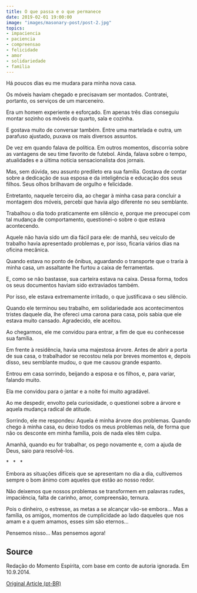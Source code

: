```yaml
---
title: O que passa e o que permanece
date: 2019-02-01 19:00:00
image: "images/masonary-post/post-2.jpg"
topics: 
- impaciencia
- paciencia
- compreensao
- felicidade
- amor
- solidariedade
- familia
---
```


Há poucos dias eu me mudara para minha nova casa.

Os móveis haviam chegado e precisavam ser montados. Contratei, portanto, os
serviços de um marceneiro.

Era um homem experiente e esforçado. Em apenas três dias conseguiu montar
sozinho os móveis do quarto, sala e cozinha.

E gostava muito de conversar também. Entre uma martelada e outra, um parafuso
ajustado, puxava os mais diversos assuntos.

De vez em quando falava de política. Em outros momentos, discorria sobre as
vantagens de seu time favorito de futebol. Ainda, falava sobre o tempo,
atualidades e a última notícia sensacionalista dos jornais.

Mas, sem dúvida, seu assunto predileto era sua família. Gostava de contar sobre
a dedicação de sua esposa e da inteligência e educação dos seus filhos. Seus
olhos brilhavam de orgulho e felicidade.

Entretanto, naquele terceiro dia, ao chegar à minha casa para concluir a
montagem dos móveis, percebi que havia algo diferente no seu semblante.

Trabalhou o dia todo praticamente em silêncio e, porque me preocupei com tal
mudança de comportamento, questionei-o sobre o que estava acontecendo.

Aquele não havia sido um dia fácil para ele: de manhã, seu veículo de trabalho
havia apresentado problemas e, por isso, ficaria vários dias na oficina
mecânica.

Quando estava no ponto de ônibus, aguardando o transporte que o traria à minha
casa, um assaltante lhe furtou a caixa de ferramentas.

E, como se não bastasse, sua carteira estava na caixa. Dessa forma, todos os
seus documentos haviam sido extraviados também.

Por isso, ele estava extremamente irritado, o que justificava o seu silêncio.

Quando ele terminou seu trabalho, em solidariedade aos acontecimentos tristes
daquele dia, lhe ofereci uma carona para casa, pois sabia que ele estava muito
cansado. Agradecido, ele aceitou.

Ao chegarmos, ele me convidou para entrar, a fim de que eu conhecesse sua
família.

Em frente à residência, havia uma majestosa árvore. Antes de abrir a porta de
sua casa, o trabalhador se recostou nela por breves momentos e, depois disso,
seu semblante mudou, o que me causou grande espanto.

Entrou em casa sorrindo, beijando a esposa e os filhos, e, para variar, falando
muito.

Ela me convidou para o jantar e a noite foi muito agradável.

Ao me despedir, envolto pela curiosidade, o questionei sobre a árvore e aquela
mudança radical de atitude.

Sorrindo, ele me respondeu: Aquela é minha árvore dos problemas. Quando chego à
minha casa, eu deixo todos os meus problemas nela, de forma que não os desconte
em minha família, pois de nada eles têm culpa.

Amanhã, quando eu for trabalhar, os pego novamente e, com a ajuda de Deus, saio
para resolvê-los.

*   *   *

Embora as situações difíceis que se apresentam no dia a dia, cultivemos sempre
o bom ânimo com aqueles que estão ao nosso redor.

Não deixemos que nossos problemas se transformem em palavras rudes,
impaciência, falta de carinho, amor, compreensão, ternura.

Pois o dinheiro, o estresse, as metas a se alcançar vão-se embora... Mas a
família, os amigos, momentos de cumplicidade ao lado daqueles que nos amam e a
quem amamos, esses sim são eternos...

Pensemos nisso... Mas pensemos agora!

## Source
Redação do Momento Espírita,
com base em conto de autoria ignorada.
Em 10.9.2014.


[Original Article (pt-BR)](http://www.momento.com.br/pt/ler_texto.php?id=4239)
